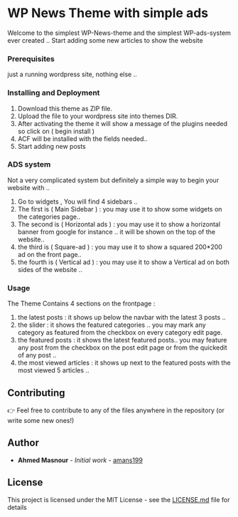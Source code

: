 # WP News Theme with simple ads

Welcome to the simplest WP-News-theme and the simplest WP-ads-system ever created .. Start adding some new articles to show the website


### Prerequisites

just a running wordpress site, nothing else .. 

### Installing and Deployment
1. Download this theme as ZIP file.
2. Upload the file to your wordpress site into themes DIR.
3. After activating the theme it will show a message of the plugins needed so click on ( begin install )
4. ACF will be installed with the fields needed..
5. Start adding new posts

### ADS system
Not a very complicated system but definitely a simple way to begin your website with .. 
1. Go to widgets , You will find 4 sidebars .. 
2. The first is ( Main Sidebar ) : you may use it to show some widgets on the categories page..
3. The second is ( Horizontal ads ) : you may use it to show a horizontal banner from google for instance 
.. it will be shown on the top of the website..
4. the third is ( Square-ad ) : you may use it to show a squared 200*200 ad on the front page..
5. the fourth is ( Vertical ad ) : you may use it to show a Vertical ad on both sides of the website ..

### Usage
The Theme Contains 4 sections on the frontpage : 
1. the latest posts : it shows up below the navbar with the latest 3 posts .. 
2. the slider : it shows the featured categories .. you may mark any category as featured from the checkbox on every category edit page.
3. the featured posts : it shows the latest featured posts.. you may feature any post from the checkbox on the post edit page or from the quickedit of any post .. 
4. the most viewed articles : it shows up next to the featured posts with the most viewed 5 articles .. 

## Contributing

👉 Feel free to contribute to any of the files anywhere in the repository (or write some new ones!)

## Author

* **Ahmed Masnour** - *Initial work* - [amans199](https://github.com/amans199)

## License

This project is licensed under the MIT License - see the [LICENSE.md](LICENSE.md) file for details
